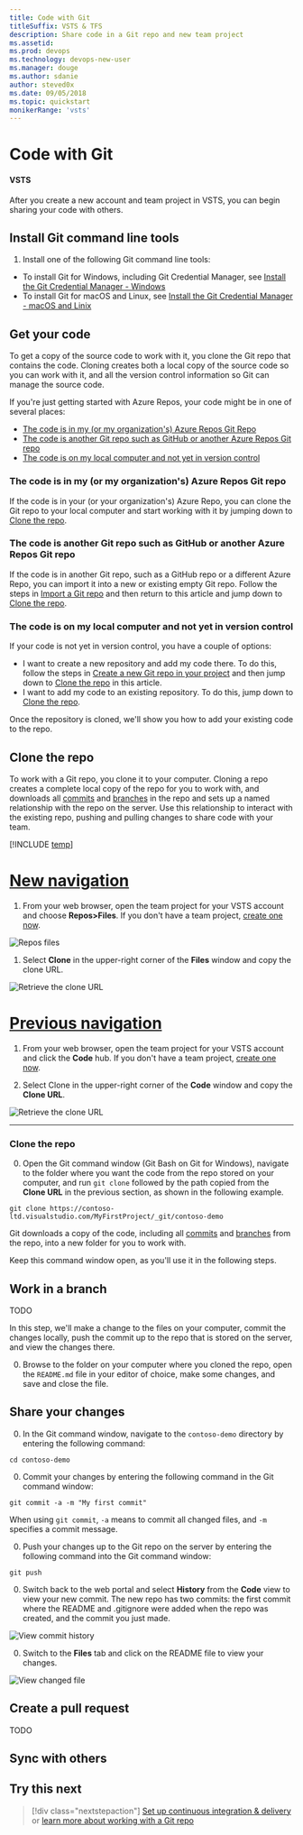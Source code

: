 ```yaml
---
title: Code with Git
titleSuffix: VSTS & TFS 
description: Share code in a Git repo and new team project 
ms.assetid: 
ms.prod: devops
ms.technology: devops-new-user
ms.manager: douge
ms.author: sdanie
author: steved0x
ms.date: 09/05/2018
ms.topic: quickstart
monikerRange: 'vsts'
---
```


# Code with Git

#### VSTS

After you create a new account and team project in VSTS, you can begin sharing your code with others. 



## Install Git command line tools 

1. Install one of the following Git command line tools:

  - To install Git for Windows, including Git Credential Manager, see [Install the Git Credential Manager - Windows](../git/set-up-credential-managers.md#windows)
  - To install Git for macOS and Linux, see [Install the Git Credential Manager - macOS and Linix](../git/set-up-credential-managers.md#macos-and-linux)

## Get your code

To get a copy of the source code to work with it, you clone the Git repo that contains the code. Cloning creates both a local copy of the source code so you can work with it, and all the version control information so Git can manage the source code.

If you're just getting started with Azure Repos, your code might be in one of several places:

- [The code is in my (or my organization's) Azure Repos Git Repo](#the-code-is-in-my-or-my-organizations-azure-repos-git-repo)
- [The code is another Git repo such as GitHub or another Azure Repos Git repo](#the-code-is-another-git-repo-such-as-github-or-another-azure-repos-git-repo)
- [The code is on my local computer and not yet in version control](#the-code-is-on-my-local-computer-and-not-yet-in-version-control)

### The code is in my (or my organization's) Azure Repos Git repo

If the code is in your (or your organization's) Azure Repo, you can clone the Git repo to your local computer and start working with it by jumping down to [Clone the repo](#clone-the-repo).

### The code is another Git repo such as GitHub or another Azure Repos Git repo

If the code is in another Git repo, such as a GitHub repo or a different Azure Repo, you can import it into a new or existing empty Git repo. Follow the steps in [Import a Git repo](../git/import-git-repository.md) and then return to this article and jump down to [Clone the repo](#clone-the-repo).

### The code is on my local computer and not yet in version control

If your code is not yet in version control, you have a couple of options:

- I want to create a new repository and add my code there. To do this, follow the steps in [Create a new Git repo in your project](../git/create-new-repo.md#create-a-repo-using-the-web-portal) and then jump down to [Clone the repo](#clone-the-repo) in this article. 
- I want to add my code to an existing repository. To do this, jump down to [Clone the repo](#clone-the-repo).

Once the repository is cloned, we'll show you how to add your existing code to the repo.


## Clone the repo

To work with a Git repo, you clone it to your computer. Cloning a repo creates a complete local copy of the repo for you to work with, and downloads all [commits](../git/commits.md) and [branches](../git/branches.md) in the repo and sets up a named relationship with the repo on the server. Use this relationship to interact with the existing repo, pushing and pulling changes to share code with your team.

[!INCLUDE [temp](../../_shared/new-navigation.md)] 

# [New navigation](#tab/new-nav)

1. From your web browser, open the team project for your VSTS account and choose **Repos>Files**. If you don't have a team project, [create one now](sign-up-invite-teammates.md). 

  ![Repos files](_img/clone-repo/repos-files.png)

1. Select **Clone** in the upper-right corner of the **Files** window and copy the clone URL.

  ![Retrieve the clone URL](_img/clone-repo/clone-repo.png)

# [Previous navigation](#tab/previous-nav)

1. From your web browser, open the team project for your VSTS account and click the **Code** hub. If you don't have a team project, [create one now](sign-up-invite-teammates.md). 

1. Select Clone in the upper-right corner of the **Code** window and copy the **Clone URL**.

  ![Retrieve the clone URL](../../user-guide/_img/code-with-git-clone-repo.png)

---

### Clone the repo

0. Open the Git command window (Git Bash on Git for Windows), navigate to the folder where you want the code from the repo stored on your computer, and run `git clone` followed by the path copied from the **Clone URL** in the previous section, as shown in the following example.

  ```
  git clone https://contoso-ltd.visualstudio.com/MyFirstProject/_git/contoso-demo
  ```

  Git downloads a copy of the code, including all [commits](../git/commits.md) and [branches](../git/branches.md) from the repo, into a new folder for you to work with.

  Keep this command window open, as you'll use it in the following steps.

## Work in a branch

TODO 

In this step, we'll make a change to the files on your computer, commit the changes locally, push the commit up to the repo that is stored on the server, and view the changes there.

0. Browse to the folder on your computer where you cloned the repo, open the `README.md` file in your editor of choice, make some changes, and save and close the file.

## Share your changes

0. In the Git command window, navigate to the `contoso-demo` directory by entering the following command: 

  ```
  cd contoso-demo
  ```

0. Commit your changes by entering the following command in the Git command window:

  ```
  git commit -a -m "My first commit"
  ```

  When using `git commit`, `-a` means to commit all changed files, and `-m` specifies a commit message.

0. Push your changes up to the Git repo on the server by entering the following command into the Git command window:

  ```
  git push
  ```

0. Switch back to the web portal and select **History** from the **Code** view to view your new commit. The new repo has two commits: the first commit where the README and .gitignore were added when the repo was created, and the commit you just made.

  ![View commit history](../git/_img/repo-mgmt/commit-push.png)

0. Switch to the **Files** tab and click on the README file to view your changes.

  ![View changed file](../git/_img/repo-mgmt/readme-changed-file.png)  

## Create a pull request

TODO

## Sync with others

## Try this next  

> [!div class="nextstepaction"]
> [Set up continuous integration & delivery](../../pipelines/get-started-designer.md?toc=/vsts/user-guide/toc.json&bc=/vsts/user-guide/breadcrumb/toc.json)
> or
> [learn more about working with a Git repo](../git/index.md)
